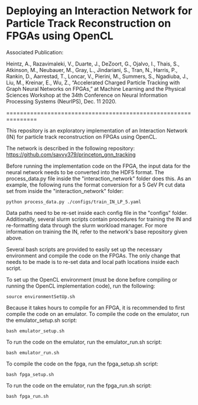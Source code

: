# Deploying an Interaction Network for Particle Track Reconstruction on FPGAs using OpenCL 

Associated Publication:

Heintz, A., Razavimaleki, V., Duarte, J., DeZoort, G., Ojalvo, I., Thais, S., Atkinson, M., Neubauer, M., Gray, L., Jindariani, S., Tran, N., Harris, P., Rankin, D., Aarrestad, T., Loncar, V., Pierini, M., Summers, S., Ngadiuba, J., Liu, M., Kreinar, E., Wu, Z., “Accelerated Charged Particle Tracking with Graph Neural Networks on FPGAs,” at Machine Learning and the Physical Sciences Workshop at the 34th Conference on Neural Information Processing Systems (NeurIPS), Dec. 11 2020.

===============================================================

This repository is an exploratory implementation of an Interaction Network (IN) for particle track reconstruction on FPGAs using OpenCL.

The network is described in the following repository: https://github.com/savvy379/princeton_gnn_tracking

Before running the implementation code on the FPGA, the input data for the neural network needs to be converted into the HDF5 format. The process_data.py file inside the "interaction_network" folder does this. As an example, the following runs the format conversion for a 5 GeV Pt cut data set from inside the "interaction_network" folder:
```
python process_data.py ./configs/train_IN_LP_5.yaml
```
Data paths need to be re-set inside each config file in the "configs" folder. Additionally, several slurm scripts contain procedures for training the IN and re-formatting data through the slurm workload manager. For more information on training the IN, refer to the network's base repository given above.

Several bash scripts are provided to easily set up the necessary environment and compile the code on the FPGAs. The only change that needs to be made is to re-set data and local path locations inside each script.

To set up the OpenCL environment (must be done before compiling or running the OpenCL implementation code), run the following:
```
source environmentSetUp.sh
```
Because it takes hours to compile for an FPGA, it is recommended to first compile the code on an emulator. To compile the code on the emulator, run the emulator_setup.sh script:
```
bash emulator_setup.sh
```
To run the code on the emulator, run the emulator_run.sh script:
```
bash emulator_run.sh
```
To compile the code on the fpga, run the fpga_setup.sh script:
```
bash fpga_setup.sh
```
To run the code on the emulator, run the fpga_run.sh script:
```
bash fpga_run.sh
```
